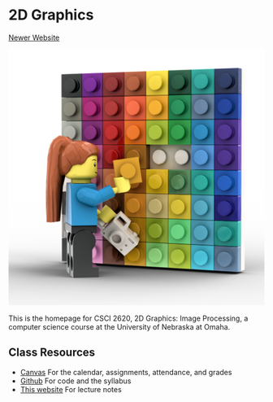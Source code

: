 # 2D Graphics

[Newer Website](https://two.ricks.io/Universal)

![Image Processing Splash Image](./images/ImageProcessingBright.png)

This is the homepage for  CSCI 2620, 2D Graphics: Image Processing, a computer science course at the University of Nebraska at Omaha.

## Class Resources
* [Canvas](https://unomaha.instructure.com/) For the calendar, assignments, attendance, and grades
* [Github](https://github.com/cs2620) For code and the syllabus
* [This website](https://2d.ricks.io) For lecture notes
